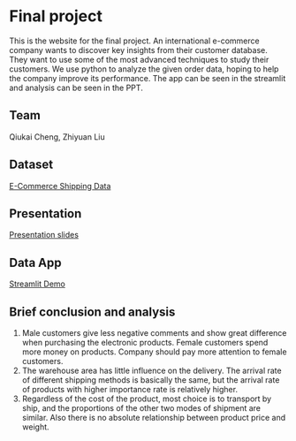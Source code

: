 # Final project
This is the website for the final project. An international e-commerce company wants to discover key insights from their customer database. They want to use some of the most advanced techniques to study their customers. We use python to analyze the given order data, hoping to help the company improve its performance. The app can be seen in the streamlit and analysis can be seen in the PPT.

## Team

Qiukai Cheng, Zhiyuan Liu

## Dataset

[E-Commerce Shipping Data](https://www.kaggle.com/datasets/prachi13/customer-analytics)

## Presentation

[Presentation slides](https://github.com/ChengQiukai/Team4_final_project/blob/main/team-4.pptx)

## Data App

[Streamlit Demo](https://chengqiukai-team4-final-project-team4-final-project-u53yc8.streamlitapp.com/)

## Brief conclusion and analysis

1. Male customers give less negative comments and show great difference when purchasing the electronic products. Female customers spend more money on products. Company should pay more attention to female customers.
2. The warehouse area has little influence on the delivery. The arrival rate of different shipping methods is basically the same, but the arrival rate of products with higher importance rate is relatively higher. 
3. Regardless of the cost of the product, most choice is to transport by ship, and the proportions of the other two modes of shipment are similar. Also there is no absolute relationship between product price and weight.





